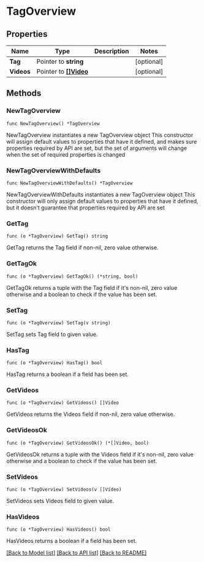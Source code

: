 # TagOverview

## Properties

Name | Type | Description | Notes
------------ | ------------- | ------------- | -------------
**Tag** | Pointer to **string** |  | [optional] 
**Videos** | Pointer to [**[]Video**](Video.md) |  | [optional] 

## Methods

### NewTagOverview

`func NewTagOverview() *TagOverview`

NewTagOverview instantiates a new TagOverview object
This constructor will assign default values to properties that have it defined,
and makes sure properties required by API are set, but the set of arguments
will change when the set of required properties is changed

### NewTagOverviewWithDefaults

`func NewTagOverviewWithDefaults() *TagOverview`

NewTagOverviewWithDefaults instantiates a new TagOverview object
This constructor will only assign default values to properties that have it defined,
but it doesn't guarantee that properties required by API are set

### GetTag

`func (o *TagOverview) GetTag() string`

GetTag returns the Tag field if non-nil, zero value otherwise.

### GetTagOk

`func (o *TagOverview) GetTagOk() (*string, bool)`

GetTagOk returns a tuple with the Tag field if it's non-nil, zero value otherwise
and a boolean to check if the value has been set.

### SetTag

`func (o *TagOverview) SetTag(v string)`

SetTag sets Tag field to given value.

### HasTag

`func (o *TagOverview) HasTag() bool`

HasTag returns a boolean if a field has been set.

### GetVideos

`func (o *TagOverview) GetVideos() []Video`

GetVideos returns the Videos field if non-nil, zero value otherwise.

### GetVideosOk

`func (o *TagOverview) GetVideosOk() (*[]Video, bool)`

GetVideosOk returns a tuple with the Videos field if it's non-nil, zero value otherwise
and a boolean to check if the value has been set.

### SetVideos

`func (o *TagOverview) SetVideos(v []Video)`

SetVideos sets Videos field to given value.

### HasVideos

`func (o *TagOverview) HasVideos() bool`

HasVideos returns a boolean if a field has been set.


[[Back to Model list]](../README.md#documentation-for-models) [[Back to API list]](../README.md#documentation-for-api-endpoints) [[Back to README]](../README.md)


